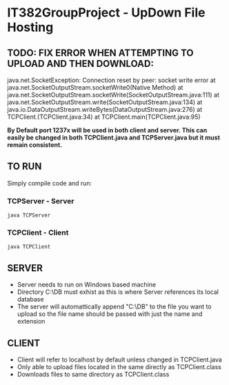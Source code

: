 # IT382GroupProject - UpDown File Hosting

## TODO: FIX ERROR WHEN ATTEMPTING TO UPLOAD AND THEN DOWNLOAD:

java.net.SocketException: Connection reset by peer: socket write error
	at java.net.SocketOutputStream.socketWrite0(Native Method)
	at java.net.SocketOutputStream.socketWrite(SocketOutputStream.java:111)
	at java.net.SocketOutputStream.write(SocketOutputStream.java:134)
	at java.io.DataOutputStream.writeBytes(DataOutputStream.java:276)
	at TCPClient.<init>(TCPClient.java:34)
	at TCPClient.main(TCPClient.java:95)



**By Default port 1237x will be used in both client and server. This can easily be changed in both TCPClient.java and TCPServer.java but 
it must remain consistent.**

## TO RUN
Simply compile code and run:

### TCPServer - Server

```
java TCPServer
```

### TCPClient - Client
```
java TCPClient
```

## SERVER
* Server needs to run on Windows based machine <br />
* Directory C:\DB must exhist as this is where Server references its local database <br />
* The server will automattically append "C:\DB\" to the file you want to upload so the file name should be passed with just the name and extension



## CLIENT
* Client will refer to localhost by default unless changed in TCPClient.java <br />
* Only able to upload files located in the same directly as TCPClient.class <br />
* Downloads files to same directory as TCPClient.class
